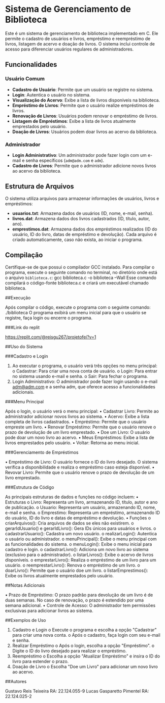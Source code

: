 # Sistema de Gerenciamento de Biblioteca

Este é um sistema de gerenciamento de biblioteca implementado em C. Ele permite o cadastro de usuários e livros, empréstimo e reempréstimo de livros, listagem de acervo e doação de livros. O sistema inclui controle de acesso para diferenciar usuários regulares de administradores.

## Funcionalidades

  ### Usuário Comum
  	
  - **Cadastro de Usuário**: Permite que um usuário se registre no sistema.
  - **Login**: Autentica o usuário no sistema.
  - **Visualização do Acervo**: Exibe a lista de livros disponíveis na biblioteca.
  - **Empréstimo de Livros**: Permite que o usuário realize empréstimos de livros.
  - **Renovação de Livros**: Usuários podem renovar o empréstimo de livros.
  - **Listagem de Empréstimos**: Exibe a lista de livros atualmente emprestados pelo usuário.
  - **Doação de Livros**: Usuários podem doar livros ao acervo da biblioteca.

  ### Administrador

  - **Login Administrativo**: Um administrador pode fazer login com um e-mail e senha específicos (`adm@adm.com` e `adm`).
  - **Cadastro de Livros**: Permite que o administrador adicione novos livros ao acervo da biblioteca.
  
## Estrutura de Arquivos

O sistema utiliza arquivos para armazenar informações de usuários, livros e empréstimos:
- **usuarios.txt**: Armazena dados de usuários (ID, nome, e-mail, senha).
- **livros.dat**: Armazena dados dos livros cadastrados (ID, título, autor, ano).
- **emprestimos.dat**: Armazena dados dos empréstimos realizados (ID do usuário, ID do livro, datas de empréstimo e devolução).
Cada arquivo é criado automaticamente, caso não exista, ao iniciar o programa.

## Compilação

Certifique-se de que possui o compilador GCC instalado. Para compilar o programa, execute o seguinte comando no terminal, no diretório onde está o arquivo `biblioteca.c`:
gcc biblioteca.c -o biblioteca –Wall
Esse comando compilará o código-fonte biblioteca.c e criará um executável chamado biblioteca.

##Execução

Após compilar o código, execute o programa com o seguinte comando:
./biblioteca
O programa exibirá um menu inicial para que o usuário se registre, faça login ou encerre o programa.

  ###Link do replit
  
  https://replit.com/@reisgu267/projetofei?v=1

##Uso do Sistema

  ###Cadastro e Login
  
  1.	Ao executar o programa, o usuário verá três opções no menu principal:
  o	Cadastrar: Para criar uma nova conta de usuário.
  o	Login: Para entrar no sistema usando e-mail e senha.
  o	Sair: Para fechar o programa.
  2.	Login Administrativo: O administrador pode fazer login usando o e-mail adm@adm.com e a senha adm, que oferece acesso a funcionalidades adicionais.
  	
  ###Menu Principal
  
  Após o login, o usuário verá o menu principal:
  •	Cadastrar Livro: Permite ao administrador adicionar novos livros ao sistema.
  •	Acervo: Exibe a lista completa de livros cadastrados.
  •	Empréstimo: Permite que o usuário empreste um livro.
  •	Renovar Empréstimo: Permite que o usuário renove o prazo de devolução de um livro emprestado.
  •	Doe um Livro: O usuário pode doar um novo livro ao acervo.
  •	Meus Empréstimos: Exibe a lista de livros emprestados pelo usuário.
  •	Voltar: Retorna ao menu inicial.
  
  ###Gerenciamento de Empréstimos
  
  •	Empréstimo de Livro: O usuário fornece o ID do livro desejado. O sistema verifica a disponibilidade e realiza o empréstimo caso esteja disponível.
  •	Revovar Livro: Permite que o usuário renove o prazo de devolução de um livro emprestado.
  
  ###Estrutura de Código
  
  As principais estruturas de dados e funções no código incluem:
  •	Estruturas
    o	Livro: Representa um livro, armazenando ID, título, autor e ano de publicação.
    o	Usuario: Representa um usuário, armazenando ID, nome, e-mail e senha.
    o	Emprestimo: Representa um empréstimo, armazenando ID do usuário, ID do livro e datas de empréstimo e devolução.
  •	Funções
    o	criarArquivos(): Cria arquivos de dados se eles não existirem.
    o	gerarIdUsuario() e gerarIdLivro(): Gera IDs únicos para usuários e livros.
    o	cadastrarUsuario(): Cadastra um novo usuário.
    o	realizarLogin(): Autentica o usuário ou administrador.
    o	menuPrincipal(): Exibe o menu principal com as funcionalidades do sistema.
    o	menuLogin(): Exibe o menu inicial para cadastro e login.
    o	cadastrarLivro(): Adiciona um novo livro ao sistema (exclusivo para o administrador).
    o	listarLivros(): Exibe o acervo de livros disponíveis.
    o	emprestarLivro(): Realiza o empréstimo de um livro para um usuário.
    o	reemprestarLivro(): Renova o empréstimo de um livro.
    o	doarLivro(): Permite que o usuário doe um livro.
    o	listarEmprestimos(): Exibe os livros atualmente emprestados pelo usuário.
    
##Notas Adicionais

  •	Prazo de Empréstimo: O prazo padrão para devolução de um livro é de duas semanas. No caso de renovação, o prazo é estendido por uma semana adicional.
  •	Controle de Acesso: O administrador tem permissões exclusivas para adicionar livros ao sistema.
  
##Exemplos de Uso

  1.	Cadastro e Login
  o	Execute o programa e escolha a opção "Cadastrar" para criar uma nova conta.
  o	Após o cadastro, faça login com seu e-mail e senha.
  2.	Realizar Empréstimo
  o	Após o login, escolha a opção "Empréstimo".
  o	Digite o ID do livro desejado para realizar o empréstimo.
  3.	Reempréstimo
  o	Escolha a opção "Atualizar Empréstimo" e insira o ID do livro para estender o prazo.
  4.	Doação de Livro
  o	Escolha "Doe um Livro" para adicionar um novo livro ao acervo.

##Autores	

Gustavo Reis Teixeira     RA: 22.124.055-9
Lucas Gasparetto Pimentel RA: 22.124.025-2

